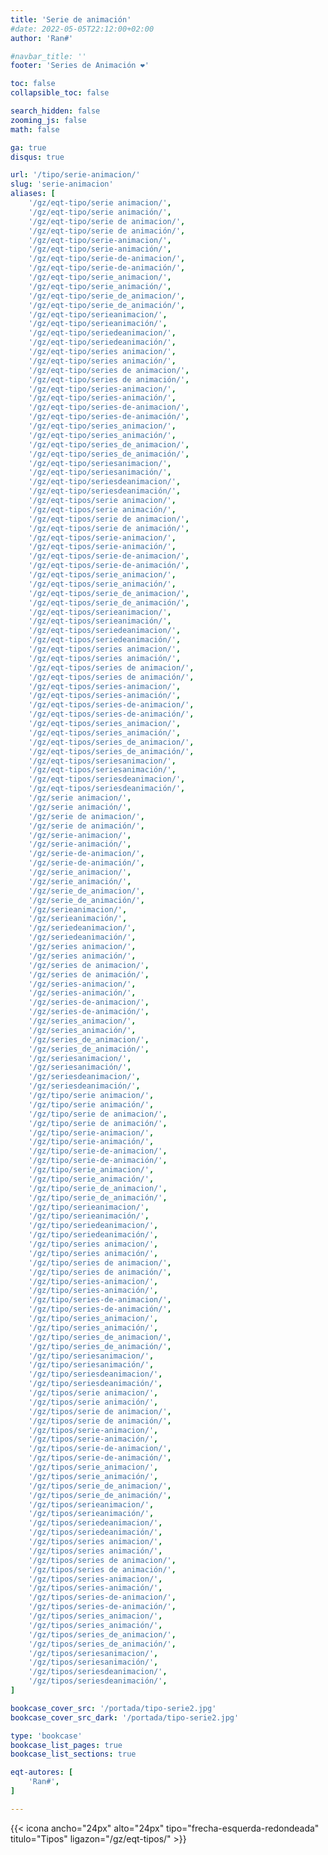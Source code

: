 ```yaml
---
title: 'Serie de animación'
#date: 2022-05-05T22:12:00+02:00
author: 'Ran#'

#navbar_title: ''
footer: 'Series de Animación ❤️'

toc: false
collapsible_toc: false

search_hidden: false
zooming_js: false
math: false

ga: true
disqus: true

url: '/tipo/serie-animacion/'
slug: 'serie-animacion'
aliases: [
    '/gz/eqt-tipo/serie animacion/',
    '/gz/eqt-tipo/serie animación/',
    '/gz/eqt-tipo/serie de animacion/',
    '/gz/eqt-tipo/serie de animación/',
    '/gz/eqt-tipo/serie-animacion/',
    '/gz/eqt-tipo/serie-animación/',
    '/gz/eqt-tipo/serie-de-animacion/',
    '/gz/eqt-tipo/serie-de-animación/',
    '/gz/eqt-tipo/serie_animacion/',
    '/gz/eqt-tipo/serie_animación/',
    '/gz/eqt-tipo/serie_de_animacion/',
    '/gz/eqt-tipo/serie_de_animación/',
    '/gz/eqt-tipo/serieanimacion/',
    '/gz/eqt-tipo/serieanimación/',
    '/gz/eqt-tipo/seriedeanimacion/',
    '/gz/eqt-tipo/seriedeanimación/',
    '/gz/eqt-tipo/series animacion/',
    '/gz/eqt-tipo/series animación/',
    '/gz/eqt-tipo/series de animacion/',
    '/gz/eqt-tipo/series de animación/',
    '/gz/eqt-tipo/series-animacion/',
    '/gz/eqt-tipo/series-animación/',
    '/gz/eqt-tipo/series-de-animacion/',
    '/gz/eqt-tipo/series-de-animación/',
    '/gz/eqt-tipo/series_animacion/',
    '/gz/eqt-tipo/series_animación/',
    '/gz/eqt-tipo/series_de_animacion/',
    '/gz/eqt-tipo/series_de_animación/',
    '/gz/eqt-tipo/seriesanimacion/',
    '/gz/eqt-tipo/seriesanimación/',
    '/gz/eqt-tipo/seriesdeanimacion/',
    '/gz/eqt-tipo/seriesdeanimación/',
    '/gz/eqt-tipos/serie animacion/',
    '/gz/eqt-tipos/serie animación/',
    '/gz/eqt-tipos/serie de animacion/',
    '/gz/eqt-tipos/serie de animación/',
    '/gz/eqt-tipos/serie-animacion/',
    '/gz/eqt-tipos/serie-animación/',
    '/gz/eqt-tipos/serie-de-animacion/',
    '/gz/eqt-tipos/serie-de-animación/',
    '/gz/eqt-tipos/serie_animacion/',
    '/gz/eqt-tipos/serie_animación/',
    '/gz/eqt-tipos/serie_de_animacion/',
    '/gz/eqt-tipos/serie_de_animación/',
    '/gz/eqt-tipos/serieanimacion/',
    '/gz/eqt-tipos/serieanimación/',
    '/gz/eqt-tipos/seriedeanimacion/',
    '/gz/eqt-tipos/seriedeanimación/',
    '/gz/eqt-tipos/series animacion/',
    '/gz/eqt-tipos/series animación/',
    '/gz/eqt-tipos/series de animacion/',
    '/gz/eqt-tipos/series de animación/',
    '/gz/eqt-tipos/series-animacion/',
    '/gz/eqt-tipos/series-animación/',
    '/gz/eqt-tipos/series-de-animacion/',
    '/gz/eqt-tipos/series-de-animación/',
    '/gz/eqt-tipos/series_animacion/',
    '/gz/eqt-tipos/series_animación/',
    '/gz/eqt-tipos/series_de_animacion/',
    '/gz/eqt-tipos/series_de_animación/',
    '/gz/eqt-tipos/seriesanimacion/',
    '/gz/eqt-tipos/seriesanimación/',
    '/gz/eqt-tipos/seriesdeanimacion/',
    '/gz/eqt-tipos/seriesdeanimación/',
    '/gz/serie animacion/',
    '/gz/serie animación/',
    '/gz/serie de animacion/',
    '/gz/serie de animación/',
    '/gz/serie-animacion/',
    '/gz/serie-animación/',
    '/gz/serie-de-animacion/',
    '/gz/serie-de-animación/',
    '/gz/serie_animacion/',
    '/gz/serie_animación/',
    '/gz/serie_de_animacion/',
    '/gz/serie_de_animación/',
    '/gz/serieanimacion/',
    '/gz/serieanimación/',
    '/gz/seriedeanimacion/',
    '/gz/seriedeanimación/',
    '/gz/series animacion/',
    '/gz/series animación/',
    '/gz/series de animacion/',
    '/gz/series de animación/',
    '/gz/series-animacion/',
    '/gz/series-animación/',
    '/gz/series-de-animacion/',
    '/gz/series-de-animación/',
    '/gz/series_animacion/',
    '/gz/series_animación/',
    '/gz/series_de_animacion/',
    '/gz/series_de_animación/',
    '/gz/seriesanimacion/',
    '/gz/seriesanimación/',
    '/gz/seriesdeanimacion/',
    '/gz/seriesdeanimación/',
    '/gz/tipo/serie animacion/',
    '/gz/tipo/serie animación/',
    '/gz/tipo/serie de animacion/',
    '/gz/tipo/serie de animación/',
    '/gz/tipo/serie-animacion/',
    '/gz/tipo/serie-animación/',
    '/gz/tipo/serie-de-animacion/',
    '/gz/tipo/serie-de-animación/',
    '/gz/tipo/serie_animacion/',
    '/gz/tipo/serie_animación/',
    '/gz/tipo/serie_de_animacion/',
    '/gz/tipo/serie_de_animación/',
    '/gz/tipo/serieanimacion/',
    '/gz/tipo/serieanimación/',
    '/gz/tipo/seriedeanimacion/',
    '/gz/tipo/seriedeanimación/',
    '/gz/tipo/series animacion/',
    '/gz/tipo/series animación/',
    '/gz/tipo/series de animacion/',
    '/gz/tipo/series de animación/',
    '/gz/tipo/series-animacion/',
    '/gz/tipo/series-animación/',
    '/gz/tipo/series-de-animacion/',
    '/gz/tipo/series-de-animación/',
    '/gz/tipo/series_animacion/',
    '/gz/tipo/series_animación/',
    '/gz/tipo/series_de_animacion/',
    '/gz/tipo/series_de_animación/',
    '/gz/tipo/seriesanimacion/',
    '/gz/tipo/seriesanimación/',
    '/gz/tipo/seriesdeanimacion/',
    '/gz/tipo/seriesdeanimación/',
    '/gz/tipos/serie animacion/',
    '/gz/tipos/serie animación/',
    '/gz/tipos/serie de animacion/',
    '/gz/tipos/serie de animación/',
    '/gz/tipos/serie-animacion/',
    '/gz/tipos/serie-animación/',
    '/gz/tipos/serie-de-animacion/',
    '/gz/tipos/serie-de-animación/',
    '/gz/tipos/serie_animacion/',
    '/gz/tipos/serie_animación/',
    '/gz/tipos/serie_de_animacion/',
    '/gz/tipos/serie_de_animación/',
    '/gz/tipos/serieanimacion/',
    '/gz/tipos/serieanimación/',
    '/gz/tipos/seriedeanimacion/',
    '/gz/tipos/seriedeanimación/',
    '/gz/tipos/series animacion/',
    '/gz/tipos/series animación/',
    '/gz/tipos/series de animacion/',
    '/gz/tipos/series de animación/',
    '/gz/tipos/series-animacion/',
    '/gz/tipos/series-animación/',
    '/gz/tipos/series-de-animacion/',
    '/gz/tipos/series-de-animación/',
    '/gz/tipos/series_animacion/',
    '/gz/tipos/series_animación/',
    '/gz/tipos/series_de_animacion/',
    '/gz/tipos/series_de_animación/',
    '/gz/tipos/seriesanimacion/',
    '/gz/tipos/seriesanimación/',
    '/gz/tipos/seriesdeanimacion/',
    '/gz/tipos/seriesdeanimación/',
]

bookcase_cover_src: '/portada/tipo-serie2.jpg'
bookcase_cover_src_dark: '/portada/tipo-serie2.jpg'

type: 'bookcase'
bookcase_list_pages: true
bookcase_list_sections: true

eqt-autores: [
    'Ran#',
]

---
```


{{< icona ancho="24px" alto="24px" tipo="frecha-esquerda-redondeada" titulo="Tipos" ligazon="/gz/eqt-tipos/" >}}
